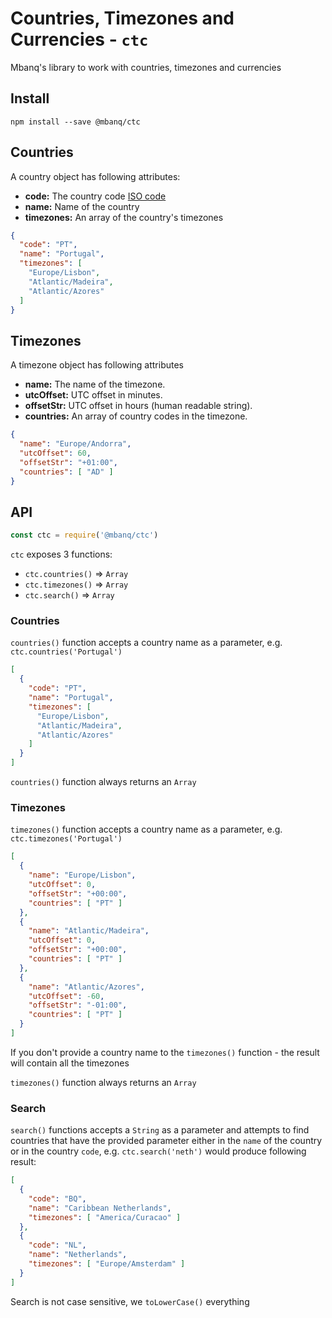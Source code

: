 # Countries, Timezones and Currencies - `ctc`

Mbanq's library to work with countries, timezones and currencies

## Install

```
npm install --save @mbanq/ctc
```

## Countries

A country object has following attributes:

* **code:** The country code [ISO code](https://es.wikipedia.org/wiki/ISO_3166-1)
* **name:** Name of the country
* **timezones:** An array of the country's timezones

```json
{
  "code": "PT",
  "name": "Portugal",
  "timezones": [
    "Europe/Lisbon",
    "Atlantic/Madeira",
    "Atlantic/Azores"
  ]
}
```

## Timezones

A timezone object has following attributes

* **name:** The name of the timezone.
* **utcOffset:** UTC offset in minutes.
* **offsetStr:** UTC offset in hours (human readable string).
* **countries:** An array of country codes in the timezone.


```json
{
  "name": "Europe/Andorra",
  "utcOffset": 60,
  "offsetStr": "+01:00",
  "countries": [ "AD" ]
}
```

## API

```js
const ctc = require('@mbanq/ctc')
```

`ctc` exposes 3 functions:
* `ctc.countries()` => `Array`
* `ctc.timezones()` => `Array`
* `ctc.search()` => `Array`

### Countries

`countries()` function accepts a country name as a parameter, e.g.
`ctc.countries('Portugal')`

```json
[
  {
    "code": "PT",
    "name": "Portugal",
    "timezones": [
      "Europe/Lisbon",
      "Atlantic/Madeira",
      "Atlantic/Azores"
    ]
  }
]
```

`countries()` function always returns an `Array`

### Timezones

`timezones()` function accepts a country name as a parameter, e.g.
`ctc.timezones('Portugal')`

```json
[
  {
    "name": "Europe/Lisbon",
    "utcOffset": 0,
    "offsetStr": "+00:00",
    "countries": [ "PT" ]
  },
  {
    "name": "Atlantic/Madeira",
    "utcOffset": 0,
    "offsetStr": "+00:00",
    "countries": [ "PT" ]
  },
  {
    "name": "Atlantic/Azores",
    "utcOffset": -60,
    "offsetStr": "-01:00",
    "countries": [ "PT" ]
  }
]
```

If you don't provide a country name to the `timezones()` function - the result
will contain all the timezones

`timezones()` function always returns an `Array`

### Search

`search()` functions accepts a `String` as a parameter and attempts to find
countries that have the provided parameter either in the `name` of the country
or in the country `code`, e.g. `ctc.search('neth')` would produce following
result:

```json
[
  {
    "code": "BQ",
    "name": "Caribbean Netherlands",
    "timezones": [ "America/Curacao" ]
  },
  {
    "code": "NL",
    "name": "Netherlands",
    "timezones": [ "Europe/Amsterdam" ]
  }
]
```

Search is not case sensitive, we `toLowerCase()` everything
